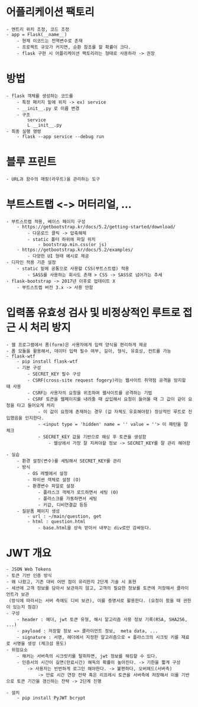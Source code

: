 # 어플리케이션 팩토리
    - 엔트리 위치 조정, 코드 조정
    - app = Flask(__name__)
        - 현재 이코드는 전역변수로 존재
        - 프로젝트 규모가 커지면, 순환 참조를 할 확률이 크다.
        - flask 구현 시 어플리케이션 팩토리라는 형태로 사용하라 -> 권장

# 방법
    - flask 객체를 생성하는 코드를 
        - 특정 패키지 밑에 위치 -> ex) service
        - __init__.py 로 이름 변경 
        - 구조
            service
            L __init__.py
    - 최종 실행 명령
        - flask --app service --debug run  

# 블루 프린트
    - URL과 함수의 매핑(라우트)을 관리하는 도구

# 부트스트랩 <-> 머터리얼, ...
    - 부트스트랩 적용, 베이스 페이지 구성
        - https://getbootstrap.kr/docs/5.2/getting-started/download/
            - 다운로드 클릭 -> 압축해제
            - static 폴터 하위에 파일 위치
                - bootstrap.min.css(or js)
        - https://getbootstrap.kr/docs/5.2/examples/
            - 다양한 UI 형태 예시로 제공
    - 디자인 적용 기준 설정
        - static 밑에 공통으로 사용할 CSS(부트스트랩) 적용
            - SASS를 사용하는 회사도 존재 > CSS -> SASS로 넘어가는 추세
    - flask-bootstrap -> 2017년 이후로 업데이트 X
        - 부트스트랩 버전 3.x -> 사용 안함

# 입력폼 유효성 검사 및 비정상적인 루트로 접근 시 처리 방지
    - 웹 프로그램에서 폼(form)은 사용자에게 입력 양식을 편리하게 제공
    - 폼 모듈을 활용해서, 데이터 입력 필수 여부, 길이, 형식, 유효성, 컨트롤 가능
    - flask-wtf
        - pip install flask-wtf
        - 기본 구성
            - SECRET_KEY 필수 구성
            - CSRF(cross-site request fogery)라는 웹사이트 취약점 공격을 방지할 때 사용
            - CSRF는 사용자의 요청을 위조하여 웹사이트를 공격하는 기법
            - CSRF 토큰을 웹페이지를 내려줄 때 삽입해서 요청이 들어올 때 그 값이 같이 요청을 타고 들어오게 처리
                - 이 값이 요청에 존재하는 경우 (값 자체도 유효해야함) 정상적인 루트로 진입했음을 인지한다.
                - <input type = 'hidden' name = '' value = ''> 이 패턴을 잘 체크
                - SECRET_KEY 값을 기반으로 해싱 후 토큰을 생성함
                    - 웹상에서 가장 잘 지켜야할 정보 -> SECRET_KEY를 잘 관리 해야함

    - 실습
        - 환경 설정(변수)를 세팅해서 SECRET_KEY를 관리
        - 방식
            - OS 레벨에서 설정
            - 파이썬 객체로 설정 (O)
            - 환경변수 파일로 설정
                - 플라스크 객체가 로드하면서 세팅 (O)
                - 플라스크를 가동하면서 세팅
                - 키값, 디비연결값 등등
        - 질문폼 페이지 생성
            - url : ~/main/question, get
            - html : question.html
                - base.html을 상속 받아서 내부는 div로만 감싸둔다.

# JWT 개요
    - JSON Web Tokens
    - 토큰 기반 인증 방식
    - 왜 나왔고, 기존 대비 어떤 점이 유리한지 2단계 기술 시 표현
    - 세션에 고객 정보를 담아서 보관하지 않고, 고객의 필요한 정보를 토큰에 저장해서 클라이언트가 보관
     (방식에 따라서는 서버 측에도 디비 보관), 이를 증명서로 활용한다. (요청이 왔을 때 권한이 있는지 점검)
    - 구성
        - header : 헤더, jwt 토큰 유형, 해시 알고리즘 사용 정보 기록(RSA, SHA256, ...)
        - payload : 저장할 정보 => 클라이언트 정보,  meta data, ...
        - signature : 서명, 헤더에서 지정한 알고리즘으로 + 플라스크의 시크릿 키를 재료로 서명을 생성 (체크섬 용도)
    - 위험요소
        - 해커는 서버측의 시크릿키를 탈취하면, jwt 정보를 해킹할 수 있다.
        - 인증서의 시간이 길면(만료시간) 해독의 확률이 높아진다. -> 기한을 짧게 구성
            -> 사용자는 빈번하게 로그인 해야한다. -> 불편하다, 오버헤드(서버측)
                -> 만료 시간 연장 전략 혹은 리프레시 토큰을 서버측에 저장해서 이를 기반으로 토큰 기간을 갱신하는 전략 -> 2단계 진행

    - 설치
        - pip install PyJWT bcrypt